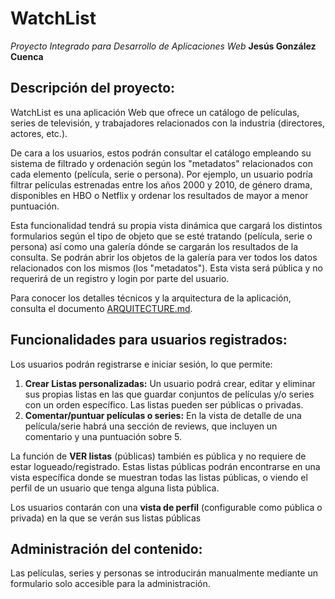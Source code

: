 # WatchList

*Proyecto Integrado para Desarrollo de Aplicaciones Web*
**Jesús González Cuenca**

## Descripción del proyecto:

WatchList es una aplicación Web que ofrece un catálogo de películas, series de televisión, y trabajadores relacionados con la industria (directores, actores, etc.).

De cara a los usuarios, estos podrán consultar el catálogo empleando su sistema de filtrado y ordenación según los "metadatos" relacionados con cada elemento (película, serie o persona). Por ejemplo, un usuario podría filtrar películas estrenadas entre los años 2000 y 2010, de género drama, disponibles en HBO o Netflix y ordenar los resultados de mayor a menor puntuación.

Esta funcionalidad tendrá su propia vista dinámica que cargará los distintos formularios según el tipo de objeto que se esté tratando (película, serie o persona) así como una galería dónde se cargarán los resultados de la consulta. Se podrán abrir los objetos de la galería para ver todos los datos relacionados con los mismos (los "metadatos"). Esta vista será pública y no requerirá de un registro y login por parte del usuario.

Para conocer los detalles técnicos y la arquitectura de la aplicación, consulta el documento [ARQUITECTURE.md](ARQUITECTURE.md).

## Funcionalidades para usuarios registrados:

Los usuarios podrán registrarse e iniciar sesión, lo que permite:

1.  **Crear Listas personalizadas:** Un usuario podrá crear, editar y eliminar sus propias listas en las que guardar conjuntos de películas y/o series con un orden específico. Las listas pueden ser públicas o privadas.
2.  **Comentar/puntuar películas o series:** En la vista de detalle de una película/serie habrá una sección de reviews, que incluyen un comentario y una puntuación sobre 5.
<!-- 3.  **Solicitar la inclusión de nuevo contenido:** Si un usuario no encuentra un elemento en la página, puede crear una petición que luego será revisada por un administrador para añadir nuevas películas, series o personas a la base de datos (futuro).
4.  **Seguir listas de otros usuarios:** Para poder encontrarlas rápidamente desde su propio perfil (futuro). -->

La función de **VER listas** (públicas) también es pública y no requiere de estar logueado/registrado. Estas listas públicas podrán encontrarse en una vista específica donde se muestran todas las listas públicas, o viendo el perfil de un usuario que tenga alguna lista pública.

Los usuarios contarán con una **vista de perfil** (configurable como pública o privada) en la que se verán sus listas públicas<!--, las listas que sigue y su historial de comentarios (futuro). -->

## Administración del contenido:

Las películas, series y personas se introducirán manualmente mediante un formulario solo accesible para la administración. <!-- Como objetivo secundario, este formulario se podrá rellenar automáticamente volcando los datos desde una API externa como TMDb o IMDb (futuro). -->

<!-- TODO: estilar: -->
<!-- -[] login -->
<!-- -[] registro -->
<!-- -[] crear-lista -->
<!-- -[] actualizar-perfil -->
